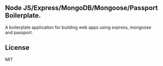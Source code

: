 ## Node JS/Express/MongoDB/Mongoose/Passport Boilerplate.

A boilerplate application for building web apps using express, mongoose and passport.

## License

MIT
